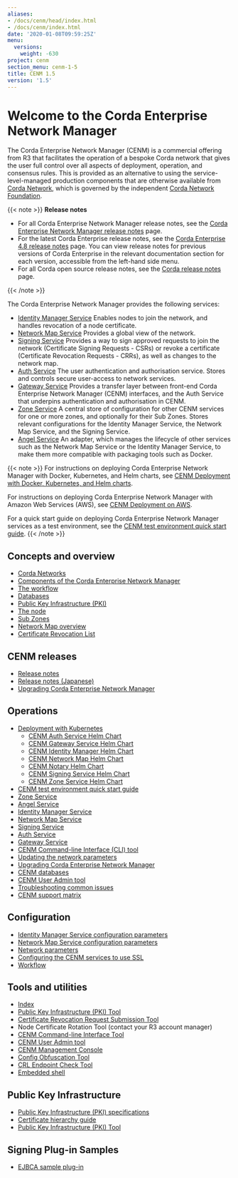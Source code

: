 ```yaml
---
aliases:
- /docs/cenm/head/index.html
- /docs/cenm/index.html
date: '2020-01-08T09:59:25Z'
menu:
  versions:
    weight: -630
project: cenm
section_menu: cenm-1-5
title: CENM 1.5
version: '1.5'
---
```



# Welcome to the Corda Enterprise Network Manager

The Corda Enterprise Network Manager (CENM) is a commercial offering from R3 that facilitates the operation of a bespoke
Corda network that gives the user full control over all aspects of deployment, operation, and consensus rules.
This is provided as an alternative to using the service-level-managed production components
that are otherwise available from [Corda Network](https://corda.network), which is governed by the independent
[Corda Network Foundation](https://corda.network/).

{{< note >}}
**Release notes**

* For all Corda Enterprise Network Manager release notes, see the [Corda Enterprise Network Manager release notes](release-notes.md) page.
* For the latest Corda Enterprise release notes, see the [Corda Enterprise 4.8 release notes](../../corda-enterprise/4.8/release-notes-enterprise.md) page. You can view release notes for previous versions of Corda Enterprise in the relevant documentation section for each version, accessible from the left-hand side menu.
* For all Corda open source release notes, see the [Corda release notes](../../corda-os/4.8/release-notes.md) page.

{{< /note >}}

The Corda Enterprise Network Manager provides the following services:

* [Identity Manager Service](identity-manager.md) Enables nodes to join the network, and handles revocation of a node certificate.
* [Network Map Service](network-map.md) Provides a global view of the network.
* [Signing Service](signing-service.md) Provides a way to sign approved requests to join the network (Certificate Signing Requests - CSRs) or revoke a certificate (Certificate Revocation Requests - CRRs), as well as changes to the network map.
* [Auth Service](../../corda-enterprise/4.8/node/auth-service.md) The user authentication and authorisation service. Stores and controls secure user-access to network services.
* [Gateway Service](../../corda-enterprise/4.8/node/gateway-service.md) Provides a transfer layer between front-end Corda Enterprise Network Manager (CENM) interfaces, and the Auth Service that underpins authentication and authorisation in CENM.
* [Zone Service](zone-service.md) A central store of configuration for other CENM services for one or more zones, and optionally for their Sub Zones. Stores relevant configurations for the Identity Manager Service, the Network Map Service, and the Signing Service.
* [Angel Service](angel-service.md) An adapter, which manages the lifecycle of other services such as the Network Map Service or the Identity Manager Service, to make them more compatible with packaging tools such as Docker.

{{< note >}}
For instructions on deploying Corda Enterprise Network Manager with Docker, Kubernetes, and Helm charts, see [CENM Deployment with Docker, Kubernetes, and Helm charts](deployment-kubernetes.md).

For instructions on deploying Corda Enterprise Network Manager with Amazon Web Services (AWS), see [CENM Deployment on AWS](aws-deployment-guide.md).

For a quick start guide on deploying Corda Enterprise Network Manager services as a test environment, see the [CENM test environment quick start guide](quick-start.md).
{{< /note >}}

## Concepts and overview

* [Corda Networks](corda-networks.md)
* [Components of the Corda Enterprise Network Manager](enm-components.md)
* [The workflow](enm-components.md#the-workflow)
* [Databases](enm-components.md#databases)
* [Public Key Infrastructure (PKI)](enm-components.md#public-key-infrastructure-pki)
* [The node](enm-components.md#the-node)
* [Sub Zones](sub-zones.md)
* [Network Map overview](network-map-overview.md)
* [Certificate Revocation List](certificate-revocation.md)

## CENM releases

* [Release notes](release-notes.md)
* [Release notes (Japanese)](release-notes-ja.md)
* [Upgrading Corda Enterprise Network Manager](upgrade-notes.md)

## Operations

* [Deployment with Kubernetes](deployment-kubernetes.md)
  * [CENM Auth Service Helm Chart](deployment-kubernetes-auth.md)
  * [CENM Gateway Service Helm Chart](deployment-kubernetes-gateway.md)
  * [CENM Identity Manager Helm Chart](deployment-kubernetes-idman.md)
  * [CENM Network Map Helm Chart](deployment-kubernetes-nmap.md)
  * [CENM Notary Helm Chart](deployment-kubernetes-notary.md)
  * [CENM Signing Service Helm Chart](deployment-kubernetes-signer.md)
  * [CENM Zone Service Helm Chart](deployment-kubernetes-zone.md)
* [CENM test environment quick start guide](quick-start.md)
* [Zone Service](zone-service.md)
* [Angel Service](angel-service.md)
* [Identity Manager Service](identity-manager.md)
* [Network Map Service](network-map.md)
* [Signing Service](signing-service.md)
* [Auth Service](../../corda-enterprise/4.8/node/auth-service.md)
* [Gateway Service](../../corda-enterprise/4.8/node/gateway-service.md)
* [CENM Command-line Interface (CLI) tool](cenm-cli-tool.md)
* [Updating the network parameters](updating-network-parameters.md)
* [Upgrading Corda Enterprise Network Manager](upgrade-notes.md)
* [CENM databases](database-set-up.md)
* [CENM User Admin tool](user-admin.md)
* [Troubleshooting common issues](troubleshooting-common-issues.md)
* [CENM support matrix](cenm-support-matrix.md)

## Configuration

* [Identity Manager Service configuration parameters](config-identity-manager-parameters.md)
* [Network Map Service configuration parameters](config-network-map-parameters.md)
* [Network parameters](config-network-parameters.md)
* [Configuring the CENM services to use SSL](enm-with-ssl.md)
* [Workflow](workflow.md)

## Tools and utilities

* [Index](tools-index.md)
* [Public Key Infrastructure (PKI) Tool](pki-tool.md)
* [Certificate Revocation Request Submission Tool](tool-crr-submission.md)
* Node Certificate Rotation Tool (contact your R3 account manager)
* [CENM Command-line Interface Tool](cenm-cli-tool.md)
* [CENM User Admin tool](user-admin.md)
* [CENM Management Console](cenm-console.md)
* [Config Obfuscation Tool](../../corda-enterprise/4.5/tools-config-obfuscator.md)
* [CRL Endpoint Check Tool](crl-endpoint-check-tool.md)
* [Embedded shell](shell.md)

## Public Key Infrastructure

* [Public Key Infrastructure (PKI) specifications](pki-specifications.md)
* [Certificate hierarchy guide](pki-guide.md)
* [Public Key Infrastructure (PKI) Tool](pki-tool.md)

## Signing Plug-in Samples

* [EJBCA sample plug-in](ejbca-plugin.md)
